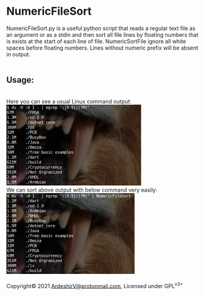 # NumericFileSort
NumericFileSort.py is a useful python script that reads a regular text file as an argument or as a stdin and then sort all file lines by floating numbers that is exists at the start of each line of file. NumericSortFile ignore all white spaces before floating numbers. Lines without numeric prefix will be absent in output.
<br/><br/>
<h2>Usage:</h2>
<br/>
Here you can see a usual Linux command output:
<img alt="without using numericfilesort" src="https://raw.githubusercontent.com/ArdeshirV/NumericFileSort/main/img/without-NumericFileSort.png" />
<br/>
We can sort above output with below command very easily:
<img alt="without using numericfilesort" src="https://raw.githubusercontent.com/ArdeshirV/NumericFileSort/main/img/with-NumericFileSort.png" />
<br/><br/>
Copyright&copy; 2021 <a href="mailto:ArdeshirV@protonmail.com" alt="email">ArdeshirV@protonmail.com</a>, Licensed under GPL<sup>v3+</sup>
